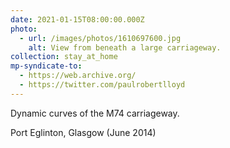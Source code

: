 ```yaml
---
date: 2021-01-15T08:00:00.000Z
photo:
  - url: /images/photos/1610697600.jpg
    alt: View from beneath a large carriageway.
collection: stay_at_home
mp-syndicate-to:
  - https://web.archive.org/
  - https://twitter.com/paulrobertlloyd
---
```

Dynamic curves of the M74 carriageway.

Port Eglinton, Glasgow (June 2014)

